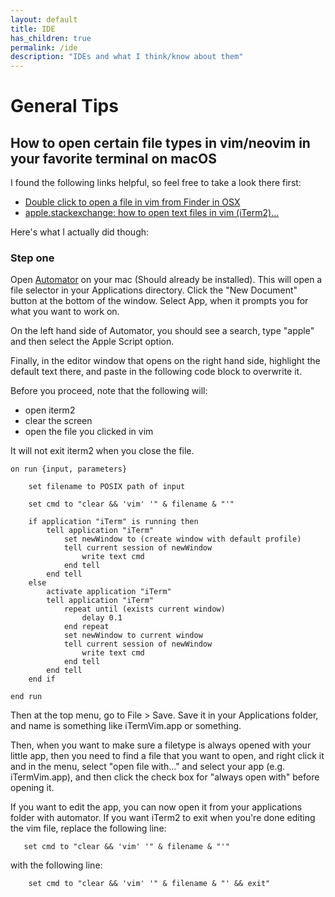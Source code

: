 ```yaml
---
layout: default
title: IDE
has_children: true
permalink: /ide
description: "IDEs and what I think/know about them"
---
```


# General Tips

## How to open certain file types in vim/neovim in your favorite terminal on macOS

I found the following links helpful, so feel free to take a look there first:

- [Double click to open a file in vim from Finder in OSX](https://www.mattcrampton.com/blog/doubleclick_to_open_in_vim_on_osx/)
- [apple.stackexchange: how to open text files in vim (iTerm2)...](https://apple.stackexchange.com/a/444250)

Here's what I actually did though:

### Step one
Open [Automator](https://support.apple.com/nl-nl/guide/automator/welcome/mac) on your mac (Should already be installed). This will open a file selector in your Applications directory. Click the "New Document" button at the bottom of the window. Select App, when it prompts you for what you want to work on. 

On the left hand side of Automator, you should see a search, type "apple" and then select the Apple Script option.

Finally, in the editor window that opens on the right hand side, highlight the default text there, and paste in the following code block to overwrite it.

Before you proceed, note that the following will:
- open iterm2
- clear the screen
- open the file you clicked in vim

It will not exit iterm2 when you close the file.

```applescript
on run {input, parameters}
    
    set filename to POSIX path of input
    
    set cmd to "clear && 'vim' '" & filename & "'"
    
    if application "iTerm" is running then
        tell application "iTerm"
            set newWindow to (create window with default profile)
            tell current session of newWindow
                write text cmd
            end tell
        end tell
    else
        activate application "iTerm"
        tell application "iTerm"
            repeat until (exists current window)
                delay 0.1
            end repeat
            set newWindow to current window
            tell current session of newWindow
                write text cmd
            end tell
        end tell
    end if
    
end run
```

Then at the top menu, go to File > Save. Save it in your Applications folder, and name is something like iTermVim.app or something.

Then, when you want to make sure a filetype is always opened with your little app, then you need to find a file that you want to open, and right click it and in the menu, select "open file with..." and select your app (e.g. iTermVim.app), and then click the check box for "always open with" before opening it.

If you want to edit the app, you can now open it from your applications folder with automator. If you want iTerm2 to exit when you're done editing the vim file, replace the following line:

```applescript
   set cmd to "clear && 'vim' '" & filename & "'"
```

with the following line:

```applescript
    set cmd to "clear && 'vim' '" & filename & "' && exit"
```

